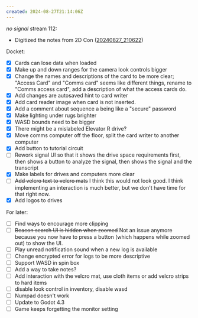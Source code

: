 ```yaml
---
created: 2024-08-27T21:14:06Z
---
```


_no signal_ stream 112:
- Digitized the notes from 2D Con ([20240827_210622](20240827_210622.md))

Docket:
- [x] Cards can lose data when loaded
- [x] Make up and down ranges for the camera look controls bigger
- [x] Change the names and descriptions of the card to be more clear; "Access Card" and "Comms card" seems like different things, rename to "Comms access card", add a description of what the access cards do.
- [x] Add changes are autosaved hint to card writer
- [x] Add card reader image when card is not inserted.
- [x] Add a comment about sequence a being like a "secure" password
- [x] Make lighting under rugs brighter
- [x] WASD bounds need to be bigger
- [x] There might be a mislabeled Elevator R drive?
- [x] Move comms computer off the floor, split the card writer to another computer
- [x] Add button to tutorial circuit
- [ ] Rework signal UI so that it shows the drive space requirements first, then shows a button to analyze the signal, then shows the signal and the transcript
- [x] Make labels for drives and computers more clear
- [ ] ~~Add velcro text to velcro mats~~ I think this would not look good. I think implementing an interaction is much better, but we don't have time for that right now.
- [x] Add logos to drives

For later:
- [ ] Find ways to encourage more clipping
- [ ] ~~Beacon search UI is hidden when zoomed~~ Not an issue anymore because you now have to press a button (which happens while zoomed out) to show the UI.
- [ ] Play unread notification sound when a new log is available
- [ ] Change encrypted error for logs to be more descriptive
- [ ] Support WASD in spin box
- [ ] Add a way to take notes?
- [ ] Add interaction with the velcro mat, use cloth items or add velcro strips to hard items
- [ ] disable look control in inventory, disable wasd
- [ ] Numpad doesn't work
- [ ] Update to Godot 4.3
- [ ] Game keeps forgetting the monitor setting
